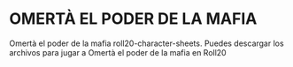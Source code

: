 # OMERTÀ EL PODER DE LA MAFIA
Omertà el poder de la mafia roll20-character-sheets.
Puedes descargar los archivos para jugar a Omertà el poder de la mafia en Roll20
